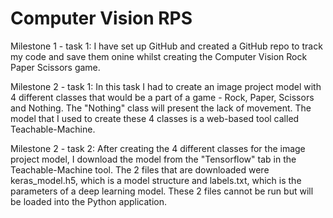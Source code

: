 # Computer Vision RPS
Milestone 1 - task 1:
I have set up GitHub and created a GitHub repo to track my code and save them onine whilst creating the Computer Vision Rock Paper Scissors game.

Milestone 2 - task 1:
In this task I had to create an image project model with 4 different classes that would be a part of a game - Rock, Paper, Scissors and Nothing. The "Nothing" class will present the lack of movement. The model that I used to create these 4 classes is a web-based tool called Teachable-Machine.

Milestone 2 - task 2:
After creating the 4 different classes for the image project model, I download the model from the "Tensorflow" tab in the Teachable-Machine tool. The 2 files that are downloaded were keras_model.h5, which is a model structure and labels.txt, which is the parameters of a deep learning model. These 2 files cannot be run but will be loaded into the Python application.

